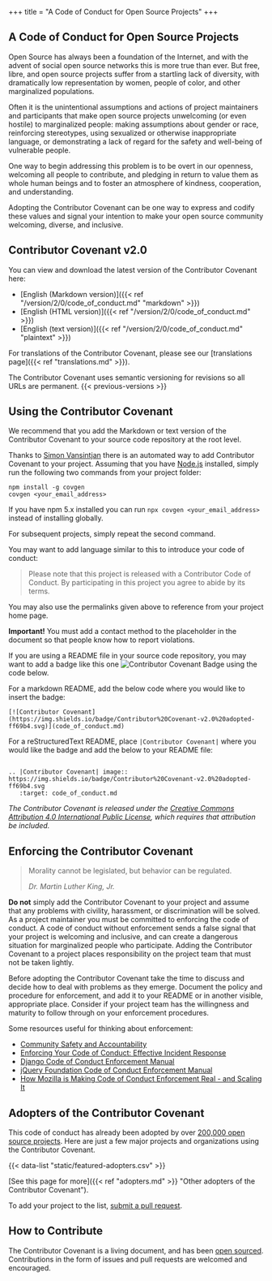 +++
title = "A Code of Conduct for Open Source Projects"
+++

## A Code of Conduct for Open Source Projects

Open Source has always been a foundation of the Internet, and with the advent of social open source networks this is more true than ever.
But free, libre, and open source projects suffer from a startling lack of diversity, with dramatically low representation by women, people of color, and other marginalized populations.

Often it is the unintentional assumptions and actions of project maintainers and participants that make open source projects unwelcoming (or even hostile) to marginalized people: making assumptions about gender or race, reinforcing stereotypes, using sexualized or otherwise inappropriate language, or demonstrating a lack of regard for the safety and well-being of vulnerable people.

One way to begin addressing this problem is to be overt in our openness, welcoming all people to contribute, and pledging in return to value them as whole human beings and to foster an atmosphere of kindness, cooperation, and understanding.

Adopting the Contributor Covenant can be one way to express and codify these values and signal your intention to make your open source community welcoming, diverse, and inclusive.

## Contributor Covenant v2.0

You can view and download the latest version of the Contributor Covenant here:

- [English (Markdown version)]({{< ref "/version/2/0/code_of_conduct.md" "markdown" >}})
- [English (HTML version)]({{< ref "/version/2/0/code_of_conduct.md" >}})
- [English (text version)]({{< ref "/version/2/0/code_of_conduct.md" "plaintext" >}})

For translations of the Contributor Covenant, please see our [translations page]({{< ref "translations.md" >}}).

The Contributor Covenant uses semantic versioning for revisions so all URLs are permanent.
{{< previous-versions >}}

## Using the Contributor Covenant

We recommend that you add the Markdown or text version of the
Contributor Covenant to your source code repository at the root level.

Thanks to [Simon Vansintjan](https://github.com/simonv3/covenant-generator) there is an automated way to add Contributor Covenant to your project.
Assuming that you have [Node.js](https://nodejs.org/en/ "Node.js Homepage") installed, simply run the following two commands from your project folder:

```
npm install -g covgen
covgen <your_email_address>
```

If you have npm 5.x installed you can run `npx covgen <your_email_address>` instead of installing globally.

For subsequent projects, simply repeat the second command.

You may want to add language similar to this to introduce your code of conduct:

> Please note that this project is released with a Contributor Code of
> Conduct. By participating in this project you agree to abide by its
> terms.

You may also use the permalinks given above to reference from your project home page.

<strong class="important">Important!</strong> You must add a contact method to the placeholder in the document so that people know how to report violations.

If you are using a README file in your source code repository, you may want to add a badge like this one ![Contributor Covenant Badge](https://img.shields.io/badge/Contributor%20Covenant-v2.0%20adopted-ff69b4.svg) using the code below.

For a markdown README, add the below code where you would like to insert the badge:
```
[![Contributor Covenant](https://img.shields.io/badge/Contributor%20Covenant-v2.0%20adopted-ff69b4.svg)](code_of_conduct.md)
```
For a reStructuredText README, place `|Contributor Covenant|` where you would like the badge and add the below to your README file:
```

.. |Contributor Covenant| image:: https://img.shields.io/badge/Contributor%20Covenant-v2.0%20adopted-ff69b4.svg
   :target: code_of_conduct.md
```


*The Contributor Covenant is released under the [Creative Commons Attribution 4.0 International Public License](https://github.com/ContributorCovenant/contributor_covenant/blob/release/LICENSE.md), which requires that attribution be included.*


## Enforcing the Contributor Covenant

> Morality cannot be legislated, but behavior can be regulated.
>
> <cite>Dr. Martin Luther King, Jr.</cite>

**Do not** simply add the Contributor Covenant to your project and assume that any problems with civility, harassment, or discrimination will be solved.
As a project maintainer you must be committed to enforcing the code of conduct.
A code of conduct without enforcement sends a false signal that your project is welcoming and inclusive, and can create a dangerous situation for marginalized people who participate.
Adding the Contributor Covenant to a project places responsibility on the project team that must not be taken lightly.

Before adopting the Contributor Covenant take the time to discuss and decide how to deal with problems as they emerge.
Document the policy and procedure for enforcement, and add it to your README or in another visible, appropriate place.
Consider if your project team has the willingness and maturity to follow through on your enforcement procedures.

Some resources useful for thinking about enforcement:

- [Community Safety and Accountability](http://safetyfirstpdx.org)
- [Enforcing Your Code of Conduct: Effective Incident Response](https://www.slideshare.net/aeschright/enforcing-your-code-of-conduct-effective-incident-response)
- [Django Code of Conduct Enforcement Manual](https://www.djangoproject.com/conduct/enforcement-manual/)
- [jQuery Foundation Code of Conduct Enforcement Manual](https://js.foundation/community/code-of-conduct/enforcement)
- [How Mozilla is Making Code of Conduct Enforcement Real - and Scaling It](https://medium.com/mozilla-open-innovation/how-were-making-code-of-conduct-enforcement-real-and-scaling-it-3e382cf94415)


## Adopters of the Contributor Covenant

This code of conduct has already been adopted by over
[200,000 open source projects](https://github.com/search?l=Markdown&q=%22Contributor+Covenant%22+fork%3Afalse&type=Code).
Here are just a few major projects and organizations using the Contributor Covenant.

{{< data-list "static/featured-adopters.csv" >}}

[See this page for more]({{< ref "adopters.md" >}} "Other adopters of the Contributor Covenant").

To add your project to the list, [submit a pull request](https://github.com/ContributorCovenant/contributor_covenant "Contributor Covenant source code").


## How to Contribute

The Contributor Covenant is a living document, and has been [open sourced](https://github.com/ContributorCovenant/contributor_covenant "Contributor Covenant source code").
Contributions in the form of issues and pull requests are welcomed and encouraged.
